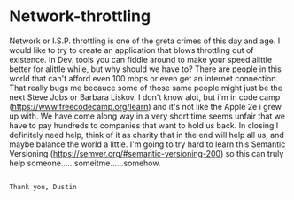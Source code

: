 # Network-throttling
Network or I.S.P. throttling is one of the greta crimes of this day and age. I would like to try to create an application that blows throttling out of existence. In Dev. tools you can fiddle around to make your speed alittle better for alittle while, but why should we have to? There are people in this world that can't afford even 100 mbps or even get an internet connection. That really bugs me becauce some of those same people might just be the next Steve Jobs or Barbara Liskov. I don't know alot, but i'm in code camp (https://www.freecodecamp.org/learn) and it's not like the Apple 2e i grew up with. We have come along way in a very short time seems unfair that we have to pay hundreds to companies that want to hold us back. In closing I definitely need help, think of it as charity that in the end will help all us, and maybe balance the world a little. I'm going to try hard to learn this Semantic Versioning (https://semver.org/#semantic-versioning-200) so this can truly help someone......someitme......somehow.

                                                                                                              Thank you, Dustin
